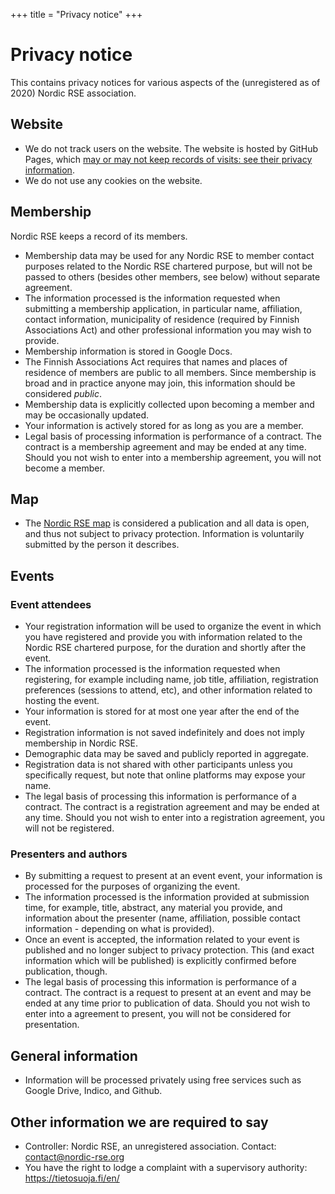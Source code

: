 +++
title = "Privacy notice"
+++

# Privacy notice

This contains privacy notices for various aspects of the (unregistered
as of 2020) Nordic RSE association.


## Website

 * We do not track users on the website. The website is hosted by
   GitHub Pages, which [may or may not keep records of visits: see
   their privacy
   information](https://docs.github.com/en/free-pro-team@latest/github/site-policy/github-privacy-statement).
 * We do not use any cookies on the website.


## Membership

Nordic RSE keeps a record of its members.

* Membership data may be used for any Nordic RSE to member contact
  purposes related to the Nordic RSE chartered purpose, but will not
  be passed to others (besides other members, see below) without
  separate agreement.
* The information processed is the information requested when
  submitting a membership application, in particular name,
  affiliation, contact information, municipality of residence
  (required by Finnish Associations Act) and other professional
  information you may wish to provide.
* Membership information is stored in Google Docs.
* The Finnish Associations Act requires that names and places of residence
  of members are public to all members.
  Since membership is broad and in practice
  anyone may join, this information should be considered
  *public*.
* Membership data is explicitly collected upon becoming a member and
  may be occasionally updated.
* Your information is actively stored for as long as you are a member.
* Legal basis of processing information is performance of a contract.
  The contract is a membership agreement and may be ended at any time.
  Should you not wish to enter into a membership agreement, you will
  not become a member.

## Map

* The [Nordic RSE map](https://nordic-rse.org/map/) is considered a
  publication and all data is open, and thus not subject to privacy
  protection.  Information is voluntarily submitted by the person it
  describes.


## Events

### Event attendees

* Your registration information will be used to organize the event in
  which you have registered and provide you with information related
  to the Nordic RSE chartered purpose, for the duration and shortly
  after the event.
* The information processed is the information requested when
  registering, for example including name, job title, affiliation,
  registration preferences (sessions to attend, etc), and other
  information related to hosting the event.
* Your information is stored for at most one year after the end of the
  event.
* Registration information is not saved indefinitely and does not
  imply membership in Nordic RSE.
* Demographic data may be saved and publicly reported in aggregate.
* Registration data is not shared with other participants unless you
  specifically request, but note that online platforms may expose
  your name.
* The legal basis of processing this information is performance of a
  contract.  The contract is a registration agreement and may be ended
  at any time.  Should you not wish to enter into a registration
  agreement, you will not be registered.


### Presenters and authors

* By submitting a request to present at an event event, your
  information is processed for the purposes of organizing the event.
* The information processed is the information provided at submission
  time, for example, title, abstract, any material you provide, and
  information about the presenter (name, affiliation, possible contact
  information - depending on what is provided).
* Once an event is accepted, the information related to your event
  is published and no longer subject to privacy protection.  This
  (and exact information which will be published) is explicitly
  confirmed before publication, though.
* The legal basis of processing this information is performance of a
  contract.  The contract is a request to present at an event and may
  be ended at any time prior to publication of data.  Should you not
  wish to enter into a agreement to present, you will not be
  considered for presentation.


## General information

* Information will be processed privately using free services such as
  Google Drive, Indico, and Github.


## Other information we are required to say

* Controller: Nordic RSE, an unregistered association.  Contact:
  contact@nordic-rse.org
* You have the right to lodge a complaint with a supervisory
  authority: https://tietosuoja.fi/en/
